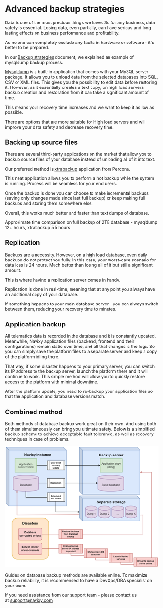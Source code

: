 # Advanced backup strategies

Data is one of the most precious things we have. So for any business, data safety is essential. Losing data, even partially, can have serious and long lasting effects on business performance and profitability.

As no one can completely exclude any faults in hardware or software - it's better to be prepared.

In our [Backup strategies](backup-basics.md) document, we explained an example of mysqldump backup process.

[Mysqldump](https://dev.mysql.com/doc/refman/5.7/en/mysqldump.html) is a built-in application that comes with your MySQL server package. It allows you to unload data from the selected databases into SQL, CSV or XML files. This gives you the possibility to edit data before restoring it. However, as it essentially creates a text copy, on high load servers backup creation and restoration from it can take a significant amount of time.

This means your recovery time increases and we want to keep it as low as possible.

There are options that are more suitable for High load servers and will improve your data safety and decrease recovery time.

## Backing up source files

There are several third-party applications on the market that allow you to backup source files of your database instead of unloading all of it into text.

Our preferred method is [xtrabackup](https://www.percona.com/software/mysql-database/percona-xtrabackup) application from Percona.

This neat application allows you to perform a hot backup while the system is running. Process will be seamless for your end users.

Once the backup is done you can choose to make incremental backups (saving only changes made since last full backup) or keep making full backups and storing them somewhere else.

Overall, this works much better and faster than text dumps of database.

Approximate time comparison on full backup of 2TB database - mysqldump 12+ hours, xtrabackup 5.5 hours

## Replication

Backups are a necessity. However, on a high load database, even daily backups do not protect you fully. In this case, your worst-case scenario for data loss is 24 hours. Much better than losing all of it but still a significant amount.

This is where having a replication server comes in handy.

Replication is done in real-time, meaning that at any point you always have an additional copy of your database.

If something happens to your main database server - you can always switch between them, reducing your recovery time to minutes.

## Application backup

All telematics data is recorded in the database and it is constantly updated. Meanwhile, Navixy application files (backend, frontend and their configurations) remain static over time, and all that changes is the logs. So you can simply save the platform files to a separate server and keep a copy of the platform idling there.

That way, if some disaster happens to your primary server, you can switch its IP address to the backup server, launch the platform there and it will continue to work. This simple method will allow you to quickly restore access to the platform with minimal downtime.

After the platform update, you need to re-backup your application files so that the application and database versions match.

## Combined method

Both methods of database backup work great on their own. And using both of them simultaneously can bring you ultimate safety. Below is a simplified backup scheme to achieve acceptable fault tolerance, as well as recovery techniques in case of problems.

![backup.drawio.png](attachments/backup.drawio.png)

Guides on database backup methods are available online. To maximize backup reliability, it is recommended to have a DevOps/DBA specialist on your team.

If you need assistance from our support team - please contact us at [support@navixy.com](mailto:support@navixy.com)